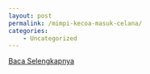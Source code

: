 ```yaml
---
layout: post
permalink: /mimpi-kecoa-masuk-celana/
categories:
    - Uncategorized
---
```


[Baca Selengkapnya](/06)